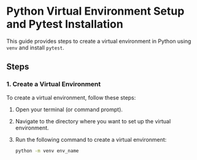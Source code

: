 # Python Virtual Environment Setup and Pytest Installation

This guide provides steps to create a virtual environment in Python using `venv` and install `pytest`.

## Steps

### 1. Create a Virtual Environment

To create a virtual environment, follow these steps:

1. Open your terminal (or command prompt).
2. Navigate to the directory where you want to set up the virtual environment.
3. Run the following command to create a virtual environment:

   ```bash
   python -m venv env_name
